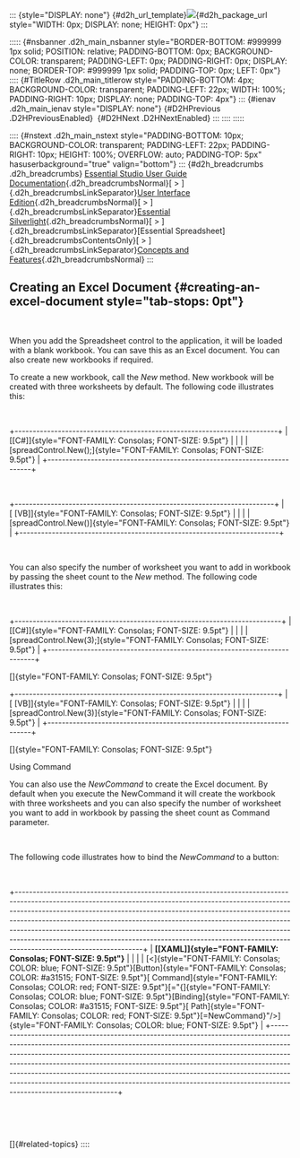 ::: {style="DISPLAY: none"}
[](ms-xhelp:///?Id=d2h_url_template){#d2h_url_template}![](!package_url!){#d2h_package_url style="WIDTH: 0px; DISPLAY: none; HEIGHT: 0px"}
:::

::::: {#nsbanner .d2h_main_nsbanner style="BORDER-BOTTOM: #999999 1px solid; POSITION: relative; PADDING-BOTTOM: 0px; BACKGROUND-COLOR: transparent; PADDING-LEFT: 0px; PADDING-RIGHT: 0px; DISPLAY: none; BORDER-TOP: #999999 1px solid; PADDING-TOP: 0px; LEFT: 0px"}
:::: {#TitleRow .d2h_main_titlerow style="PADDING-BOTTOM: 4px; BACKGROUND-COLOR: transparent; PADDING-LEFT: 22px; WIDTH: 100%; PADDING-RIGHT: 10px; DISPLAY: none; PADDING-TOP: 4px"}
::: {#ienav .d2h_main_ienav style="DISPLAY: none"}
[](ms-xhelp:///?Id=56efc3c9-36bc-4be8-94d9-f1938dfb1d73){#D2HPrevious .D2HPreviousEnabled}  [](ms-xhelp:///?Id=66b89b6f-7235-4566-9328-87432a770f32){#D2HNext .D2HNextEnabled}
:::
::::
:::::

:::: {#nstext .d2h_main_nstext style="PADDING-BOTTOM: 10px; BACKGROUND-COLOR: transparent; PADDING-LEFT: 22px; PADDING-RIGHT: 10px; HEIGHT: 100%; OVERFLOW: auto; PADDING-TOP: 5px" hasuserbackground="true" valign="bottom"}
::: {#d2h_breadcrumbs .d2h_breadcrumbs}
[Essential Studio User Guide Documentation](ms-xhelp:///?Id=12457748-09e3-4d74-a240-8e049cedf030){.d2h_breadcrumbsNormal}[ \> ]{.d2h_breadcrumbsLinkSeparator}[User Interface Edition](ms-xhelp:///?Id=c29296b7-531c-413b-a0ec-488ca1f7f669){.d2h_breadcrumbsNormal}[ \> ]{.d2h_breadcrumbsLinkSeparator}[Essential Silverlight](ms-xhelp:///?Id=66221bd1-ba2e-43c2-94a7-618f50e01d24){.d2h_breadcrumbsNormal}[ \> ]{.d2h_breadcrumbsLinkSeparator}[Essential Spreadsheet]{.d2h_breadcrumbsContentsOnly}[ \> ]{.d2h_breadcrumbsLinkSeparator}[Concepts and Features](ms-xhelp:///?Id=56efc3c9-36bc-4be8-94d9-f1938dfb1d73){.d2h_breadcrumbsNormal}
:::

## Creating an Excel Document {#creating-an-excel-document style="tab-stops: 0pt"}

 

When you add the Spreadsheet control to the application, it will be loaded with a blank workbook. You can save this as an Excel document. You can also create new workbooks if required.

To create a new workbook, call the *New* method. New workbook will be created with three worksheets by default. The following code illustrates this:

 

+-------------------------------------------------------------------------+
| [\[C#\]]{style="FONT-FAMILY: Consolas; FONT-SIZE: 9.5pt"}               |
|                                                                         |
| [spreadControl.New();]{style="FONT-FAMILY: Consolas; FONT-SIZE: 9.5pt"} |
+-------------------------------------------------------------------------+

 

+------------------------------------------------------------------------+
| [ \[VB\]]{style="FONT-FAMILY: Consolas; FONT-SIZE: 9.5pt"}             |
|                                                                        |
| [spreadControl.New()]{style="FONT-FAMILY: Consolas; FONT-SIZE: 9.5pt"} |
+------------------------------------------------------------------------+

 

You can also specify the number of worksheet you want to add in workbook by passing the sheet count to the *New* method. The following code illustrates this:

 

+--------------------------------------------------------------------------+
| [\[C#\]]{style="FONT-FAMILY: Consolas; FONT-SIZE: 9.5pt"}                |
|                                                                          |
| [spreadControl.New(3);]{style="FONT-FAMILY: Consolas; FONT-SIZE: 9.5pt"} |
+--------------------------------------------------------------------------+

[]{style="FONT-FAMILY: Consolas; FONT-SIZE: 9.5pt"} 

+-------------------------------------------------------------------------+
| [ \[VB\]]{style="FONT-FAMILY: Consolas; FONT-SIZE: 9.5pt"}              |
|                                                                         |
| [spreadControl.New(3)]{style="FONT-FAMILY: Consolas; FONT-SIZE: 9.5pt"} |
+-------------------------------------------------------------------------+

[]{style="FONT-FAMILY: Consolas; FONT-SIZE: 9.5pt"} 

Using Command

You can also use the *NewCommand* to create the Excel document. By default when you execute the NewCommand it will create the workbook with three worksheets and you can also specify the number of worksheet you want to add in workbook by passing the sheet count as Command parameter.

 

The following code illustrates how to bind the *NewCommand* to a button:

 

+-----------------------------------------------------------------------------------------------------------------------------------------------------------------------------------------------------------------------------------------------------------------------------------------------------------------------------------------------------------------------------------------------------------------------------------------------------------------------------------------------------------------------+
| **[\[XAML\]]{style="FONT-FAMILY: Consolas; FONT-SIZE: 9.5pt"}**                                                                                                                                                                                                                                                                                                                                                                                                                                                       |
|                                                                                                                                                                                                                                                                                                                                                                                                                                                                                                                       |
| [\<]{style="FONT-FAMILY: Consolas; COLOR: blue; FONT-SIZE: 9.5pt"}[Button]{style="FONT-FAMILY: Consolas; COLOR: #a31515; FONT-SIZE: 9.5pt"}[ Command]{style="FONT-FAMILY: Consolas; COLOR: red; FONT-SIZE: 9.5pt"}[=\"{]{style="FONT-FAMILY: Consolas; COLOR: blue; FONT-SIZE: 9.5pt"}[Binding]{style="FONT-FAMILY: Consolas; COLOR: #a31515; FONT-SIZE: 9.5pt"}[ Path]{style="FONT-FAMILY: Consolas; COLOR: red; FONT-SIZE: 9.5pt"}[=NewCommand}\"/\>]{style="FONT-FAMILY: Consolas; COLOR: blue; FONT-SIZE: 9.5pt"} |
+-----------------------------------------------------------------------------------------------------------------------------------------------------------------------------------------------------------------------------------------------------------------------------------------------------------------------------------------------------------------------------------------------------------------------------------------------------------------------------------------------------------------------+

 

 

[]{#related-topics}
::::
